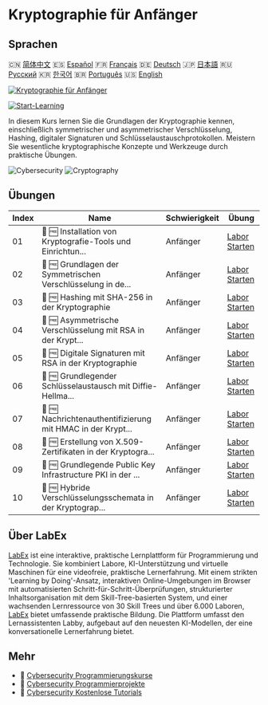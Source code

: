# Kryptographie für Anfänger

## Sprachen

🇨🇳 [简体中文](README_zh.md) 🇪🇸 [Español](README_es.md) 🇫🇷 [Français](README_fr.md) 🇩🇪 [Deutsch](README_de.md) 🇯🇵 [日本語](README_ja.md) 🇷🇺 [Русский](README_ru.md) 🇰🇷 [한국어](README_ko.md) 🇧🇷 [Português](README_pt.md) 🇺🇸 [English](README.md) 

[![Kryptographie für Anfänger](https://cover-creator.labex.io/cryptography-for-beginners.png?lang=de)](https://labex.io/de/courses/cryptography-for-beginners)

[![Start-Learning](https://img.shields.io/badge/Start-Learning-whitesmoke?style=for-the-badge)](https://labex.io/de/courses/cryptography-for-beginners)

In diesem Kurs lernen Sie die Grundlagen der Kryptographie kennen, einschließlich symmetrischer und asymmetrischer Verschlüsselung, Hashing, digitaler Signaturen und Schlüsselaustauschprotokollen. Meistern Sie wesentliche kryptographische Konzepte und Werkzeuge durch praktische Übungen.

![Cybersecurity](https://img.shields.io/badge/Cybersecurity-whitesmoke?style=for-the-badge&logo=cybersecurity)
![Cryptography](https://img.shields.io/badge/Cryptography-whitesmoke?style=for-the-badge&logo=cryptography)


## Übungen

|   Index | Name                                                        | Schwierigkeit   | Übung                                                                                                                                                                      |
|---------|-------------------------------------------------------------|-----------------|----------------------------------------------------------------------------------------------------------------------------------------------------------------------------|
|      01 | 🧩 🆓 Installation von Kryptografie-Tools und Einrichtun... | Anfänger        | <a target='_blank' href='https://labex.io/de/labs/linux-installing-cryptography-tools-and-environment-setup-632723?course=cryptography-for-beginners'>Labor Starten</a>    |
|      02 | 🧩 🆓 Grundlagen der Symmetrischen Verschlüsselung in de... | Anfänger        | <a target='_blank' href='https://labex.io/de/labs/linux-symmetric-encryption-basics-in-cryptography-632724?course=cryptography-for-beginners'>Labor Starten</a>            |
|      03 | 🧩 🆓 Hashing mit SHA-256 in der Kryptographie              | Anfänger        | <a target='_blank' href='https://labex.io/de/labs/linux-hashing-with-sha-256-in-cryptography-632722?course=cryptography-for-beginners'>Labor Starten</a>                   |
|      04 | 🧩 🆓 Asymmetrische Verschlüsselung mit RSA in der Krypt... | Anfänger        | <a target='_blank' href='https://labex.io/de/labs/linux-asymmetric-encryption-with-rsa-in-cryptography-632719?course=cryptography-for-beginners'>Labor Starten</a>         |
|      05 | 🧩 🆓 Digitale Signaturen mit RSA in der Kryptographie      | Anfänger        | <a target='_blank' href='https://labex.io/de/labs/linux-digital-signatures-with-rsa-in-cryptography-632721?course=cryptography-for-beginners'>Labor Starten</a>            |
|      06 | 🧩 🆓 Grundlegender Schlüsselaustausch mit Diffie-Hellma... | Anfänger        | <a target='_blank' href='https://labex.io/de/labs/linux-basic-key-exchange-with-diffie-hellman-in-cryptography-632720?course=cryptography-for-beginners'>Labor Starten</a> |
|      07 | 🧩 🆓 Nachrichtenauthentifizierung mit HMAC in der Krypt... | Anfänger        | <a target='_blank' href='https://labex.io/de/labs/linux-message-authentication-with-hmac-in-cryptography-632760?course=cryptography-for-beginners'>Labor Starten</a>       |
|      08 | 🧩 🆓 Erstellung von X.509-Zertifikaten in der Kryptogra... | Anfänger        | <a target='_blank' href='https://labex.io/de/labs/linux-generating-x-509-certificates-in-cryptography-632758?course=cryptography-for-beginners'>Labor Starten</a>          |
|      09 | 🧩 🆓 Grundlegende Public Key Infrastructure PKI in der ... | Anfänger        | <a target='_blank' href='https://labex.io/de/labs/linux-basic-public-key-infrastructure-pki-in-cryptography-632757?course=cryptography-for-beginners'>Labor Starten</a>    |
|      10 | 🧩 🆓 Hybride Verschlüsselungsschemata in der Kryptograp... | Anfänger        | <a target='_blank' href='https://labex.io/de/labs/linux-hybrid-encryption-schemes-in-cryptography-632759?course=cryptography-for-beginners'>Labor Starten</a>              |

## Über LabEx

[LabEx](https://labex.io) ist eine interaktive, praktische Lernplattform für Programmierung und Technologie. Sie kombiniert Labore, KI-Unterstützung und virtuelle Maschinen für eine videofreie, praktische Lernerfahrung. Mit einem strikten 'Learning by Doing'-Ansatz, interaktiven Online-Umgebungen im Browser mit automatisierten Schritt-für-Schritt-Überprüfungen, strukturierter Inhaltsorganisation mit dem Skill-Tree-basierten System, und einer wachsenden Lernressource von 30 Skill Trees und über 6.000 Laboren, [LabEx](https://labex.io) bietet umfassende praktische Bildung. Die Plattform umfasst den Lernassistenten Labby, aufgebaut auf den neuesten KI-Modellen, der eine konversationelle Lernerfahrung bietet.

## Mehr

- 🔗 [Cybersecurity Programmierungskurse](https://github.com/labex-labs/awesome-programming-courses)
- 🔗 [Cybersecurity Programmierprojekte](https://github.com/labex-labs/awesome-programming-projects)
- 🔗 [Cybersecurity Kostenlose Tutorials](https://github.com/labex-labs/cybersecurity-free-tutorials)

